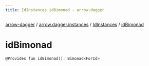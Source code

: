 ```yaml
---
title: IdInstances.idBimonad - arrow-dagger
---
```


[arrow-dagger](../../index.html) / [arrow.dagger.instances](../index.html) / [IdInstances](index.html) / [idBimonad](./id-bimonad.html)

# idBimonad

`@Provides fun idBimonad(): Bimonad<ForId>`